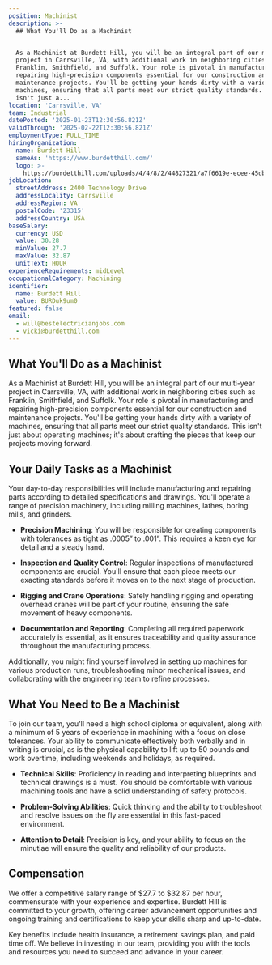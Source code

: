 ```yaml
---
position: Machinist
description: >-
  ## What You'll Do as a Machinist


  As a Machinist at Burdett Hill, you will be an integral part of our multi-year
  project in Carrsville, VA, with additional work in neighboring cities such as
  Franklin, Smithfield, and Suffolk. Your role is pivotal in manufacturing and
  repairing high-precision components essential for our construction and
  maintenance projects. You'll be getting your hands dirty with a variety of
  machines, ensuring that all parts meet our strict quality standards. This
  isn't just a...
location: 'Carrsville, VA'
team: Industrial
datePosted: '2025-01-23T12:30:56.821Z'
validThrough: '2025-02-22T12:30:56.821Z'
employmentType: FULL_TIME
hiringOrganization:
  name: Burdett Hill
  sameAs: 'https://www.burdetthill.com/'
  logo: >-
    https://burdetthill.com/uploads/4/4/8/2/44827321/a7f6619e-ecee-45db-ac13-7b1bffe6602c-4-5005-c.jpeg
jobLocation:
  streetAddress: 2400 Technology Drive
  addressLocality: Carrsville
  addressRegion: VA
  postalCode: '23315'
  addressCountry: USA
baseSalary:
  currency: USD
  value: 30.28
  minValue: 27.7
  maxValue: 32.87
  unitText: HOUR
experienceRequirements: midLevel
occupationalCategory: Machining
identifier:
  name: Burdett Hill
  value: BURDuk9um0
featured: false
email:
  - will@bestelectricianjobs.com
  - vicki@burdetthill.com
---
```




## What You'll Do as a Machinist

As a Machinist at Burdett Hill, you will be an integral part of our multi-year project in Carrsville, VA, with additional work in neighboring cities such as Franklin, Smithfield, and Suffolk. Your role is pivotal in manufacturing and repairing high-precision components essential for our construction and maintenance projects. You'll be getting your hands dirty with a variety of machines, ensuring that all parts meet our strict quality standards. This isn't just about operating machines; it's about crafting the pieces that keep our projects moving forward.

## Your Daily Tasks as a Machinist

Your day-to-day responsibilities will include manufacturing and repairing parts according to detailed specifications and drawings. You'll operate a range of precision machinery, including milling machines, lathes, boring mills, and grinders. 

- **Precision Machining**: You will be responsible for creating components with tolerances as tight as .0005” to .001”. This requires a keen eye for detail and a steady hand.
  
- **Inspection and Quality Control**: Regular inspections of manufactured components are crucial. You'll ensure that each piece meets our exacting standards before it moves on to the next stage of production.

- **Rigging and Crane Operations**: Safely handling rigging and operating overhead cranes will be part of your routine, ensuring the safe movement of heavy components.

- **Documentation and Reporting**: Completing all required paperwork accurately is essential, as it ensures traceability and quality assurance throughout the manufacturing process.

Additionally, you might find yourself involved in setting up machines for various production runs, troubleshooting minor mechanical issues, and collaborating with the engineering team to refine processes.

## What You Need to Be a Machinist

To join our team, you'll need a high school diploma or equivalent, along with a minimum of 5 years of experience in machining with a focus on close tolerances. Your ability to communicate effectively both verbally and in writing is crucial, as is the physical capability to lift up to 50 pounds and work overtime, including weekends and holidays, as required.

- **Technical Skills**: Proficiency in reading and interpreting blueprints and technical drawings is a must. You should be comfortable with various machining tools and have a solid understanding of safety protocols.

- **Problem-Solving Abilities**: Quick thinking and the ability to troubleshoot and resolve issues on the fly are essential in this fast-paced environment.

- **Attention to Detail**: Precision is key, and your ability to focus on the minutiae will ensure the quality and reliability of our products.

## Compensation

We offer a competitive salary range of $27.7 to $32.87 per hour, commensurate with your experience and expertise. Burdett Hill is committed to your growth, offering career advancement opportunities and ongoing training and certifications to keep your skills sharp and up-to-date.

Key benefits include health insurance, a retirement savings plan, and paid time off. We believe in investing in our team, providing you with the tools and resources you need to succeed and advance in your career.
